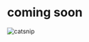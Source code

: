 # coming soon
![catsnip](https://github.com/user-attachments/assets/56ccbfff-f60c-4901-8a48-e5dc25c607de)

